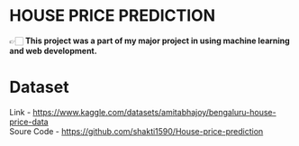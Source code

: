 # HOUSE PRICE PREDICTION
  👉🏻 **This project was a part of my major project in using machine learning and web development.**

# Dataset 
Link - https://www.kaggle.com/datasets/amitabhajoy/bengaluru-house-price-data              
Soure Code - https://github.com/shakti1590/House-price-prediction
